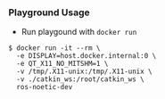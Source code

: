 ### Playground Usage

- Run playgound with `docker run`

```
$ docker run -it --rm \
  -e DISPLAY=host.docker.internal:0 \
  -e QT_X11_NO_MITSHM=1 \
  -v /tmp/.X11-unix:/tmp/.X11-unix \
  -v ./catkin_ws:/root/catkin_ws \
  ros-noetic-dev
```